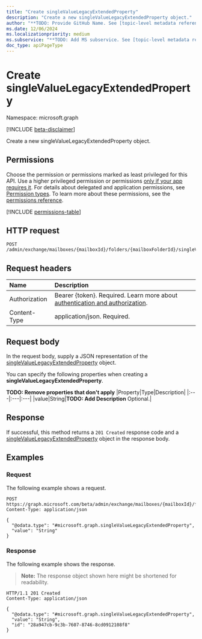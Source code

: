 ```yaml
---
title: "Create singleValueLegacyExtendedProperty"
description: "Create a new singleValueLegacyExtendedProperty object."
author: "**TODO: Provide GitHub Name. See [topic-level metadata reference](https://aka.ms/msgo?pagePath=Document-APIs/Guidelines/Metadata)**"
ms.date: 12/06/2024
ms.localizationpriority: medium
ms.subservice: "**TODO: Add MS subservice. See [topic-level metadata reference](https://aka.ms/msgo?pagePath=Document-APIs/Guidelines/Metadata)**"
doc_type: apiPageType
---
```


# Create singleValueLegacyExtendedProperty

Namespace: microsoft.graph

[!INCLUDE [beta-disclaimer](../../includes/beta-disclaimer.md)]

Create a new singleValueLegacyExtendedProperty object.

## Permissions

Choose the permission or permissions marked as least privileged for this API. Use a higher privileged permission or permissions [only if your app requires it](/graph/permissions-overview#best-practices-for-using-microsoft-graph-permissions). For details about delegated and application permissions, see [Permission types](/graph/permissions-overview#permission-types). To learn more about these permissions, see the [permissions reference](/graph/permissions-reference).

<!-- {
  "blockType": "permissions",
  "name": "mailboxfolder-post-singlevalueextendedproperties-permissions"
}
-->
[!INCLUDE [permissions-table](../includes/permissions/mailboxfolder-post-singlevalueextendedproperties-permissions.md)]

## HTTP request

<!-- {
  "blockType": "ignored"
}
-->
``` http
POST /admin/exchange/mailboxes/{mailboxId}/folders/{mailboxFolderId}/singleValueExtendedProperties
```

## Request headers

|Name|Description|
|:---|:---|
|Authorization|Bearer {token}. Required. Learn more about [authentication and authorization](/graph/auth/auth-concepts).|
|Content-Type|application/json. Required.|

## Request body

In the request body, supply a JSON representation of the [singleValueLegacyExtendedProperty](../resources/singlevaluelegacyextendedproperty.md) object.

You can specify the following properties when creating a **singleValueLegacyExtendedProperty**.

**TODO: Remove properties that don't apply**
|Property|Type|Description|
|:---|:---|:---|
|value|String|**TODO: Add Description** Optional.|



## Response

If successful, this method returns a `201 Created` response code and a [singleValueLegacyExtendedProperty](../resources/singlevaluelegacyextendedproperty.md) object in the response body.

## Examples

### Request

The following example shows a request.
<!-- {
  "blockType": "request",
  "name": "create_singlevaluelegacyextendedproperty_from_"
}
-->
``` http
POST https://graph.microsoft.com/beta/admin/exchange/mailboxes/{mailboxId}/folders/{mailboxFolderId}/singleValueExtendedProperties
Content-Type: application/json

{
  "@odata.type": "#microsoft.graph.singleValueLegacyExtendedProperty",
  "value": "String"
}
```


### Response

The following example shows the response.
>**Note:** The response object shown here might be shortened for readability.
<!-- {
  "blockType": "response",
  "truncated": true,
  "@odata.type": "microsoft.graph.singleValueLegacyExtendedProperty"
}
-->
``` http
HTTP/1.1 201 Created
Content-Type: application/json

{
  "@odata.type": "#microsoft.graph.singleValueLegacyExtendedProperty",
  "value": "String",
  "id": "28a947cb-9c3b-7607-8746-8cd0912108f8"
}
```

